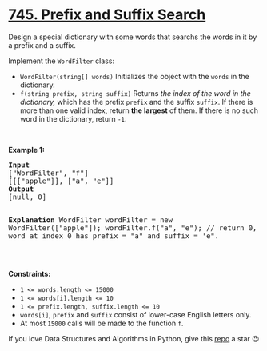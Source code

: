 # [745. Prefix and Suffix Search][title]

<p>Design a special dictionary with some words that searchs the words in it by a prefix and a suffix.</p>
<p>Implement the <code>WordFilter</code> class:</p>
<ul>
<li><code>WordFilter(string[] words)</code> Initializes the object with the <code>words</code> in the dictionary.</li>
<li><code>f(string prefix, string suffix)</code> Returns <em>the index of the word in the dictionary,</em> which has the prefix <code>prefix</code> and the suffix <code>suffix</code>. If there is more than one valid index, return <strong>the largest</strong> of them. If there is no such word in the dictionary, return <code>-1</code>.</li>
</ul>
<p> </p>
<p><strong>Example 1:</strong></p>
<pre><strong>Input</strong>
["WordFilter", "f"]
[[["apple"]], ["a", "e"]]
<strong>Output</strong>
[null, 0]

<strong>Explanation</strong>
WordFilter wordFilter = new WordFilter(["apple"]);
wordFilter.f("a", "e"); // return 0, because the word at index 0 has prefix = "a" and suffix = 'e".
</pre>
<p> </p>
<p><strong>Constraints:</strong></p>
<ul>
<li><code>1 &lt;= words.length &lt;= 15000</code></li>
<li><code>1 &lt;= words[i].length &lt;= 10</code></li>
<li><code>1 &lt;= prefix.length, suffix.length &lt;= 10</code></li>
<li><code>words[i]</code>, <code>prefix</code> and <code>suffix</code> consist of lower-case English letters only.</li>
<li>At most <code>15000</code> calls will be made to the function <code>f</code>.</li>
</ul>


If you love Data Structures and Algorithms in Python, give this [repo][me] a star :wink:

[title]: https://leetcode.com/problems/prefix-and-suffix-search
[me]: https://github.com/bumblebee211196/awesome-python-leetcode